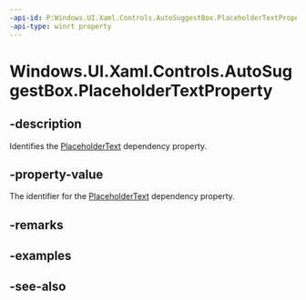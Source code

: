 ```yaml
---
-api-id: P:Windows.UI.Xaml.Controls.AutoSuggestBox.PlaceholderTextProperty
-api-type: winrt property
---
```


<!-- Property syntax
public Windows.UI.Xaml.DependencyProperty PlaceholderTextProperty { get; }
-->

# Windows.UI.Xaml.Controls.AutoSuggestBox.PlaceholderTextProperty

## -description
Identifies the [PlaceholderText](autosuggestbox_placeholdertext.md) dependency property.



## -property-value
The identifier for the [PlaceholderText](autosuggestbox_placeholdertext.md) dependency property.

## -remarks

## -examples

## -see-also
